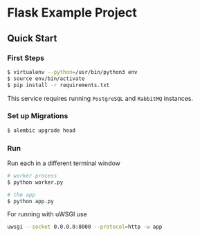 # Flask Example Project

## Quick Start

### First Steps

```sh
$ virtualenv --python=/usr/bin/python3 env
$ source env/bin/activate
$ pip install -r requirements.txt
```

This service requires running `PostgreSQL` and `RabbitMQ` instances.

### Set up Migrations

```sh
$ alembic upgrade head
```

### Run

Run each in a different terminal window

```sh
# worker process
$ python worker.py

# the app
$ python app.py
```

For running with uWSGI use

```bash
uwsgi --socket 0.0.0.0:8000 --protocol=http -w app
```
